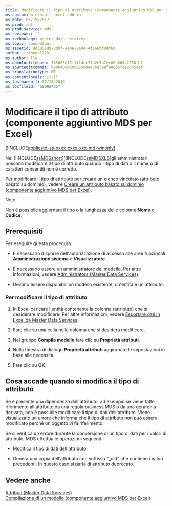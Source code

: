 ```yaml
---
title: Modificare il tipo di attributo (componente aggiuntivo MDS per Excel) | Microsoft Docs
ms.custom: microsoft-excel-add-in
ms.date: 03/15/2017
ms.prod: sql
ms.prod_service: mds
ms.reviewer: ''
ms.technology: master-data-services
ms.topic: conceptual
ms.assetid: 9d3001d9-8d0f-4e4a-8e04-4f666bf0df69
author: lrtoyou1223
ms.author: lle
ms.openlocfilehash: 785d65d17f1f14cc7fb2e7b7ec80b609d2950fb7
ms.sourcegitcommit: b2464064c0566590e486a3aafae6d67ce2645cef
ms.translationtype: MT
ms.contentlocale: it-IT
ms.lasthandoff: 07/15/2019
ms.locfileid: "68092485"
---
```

# <a name="change-the-attribute-type-mds-add-in-for-excel"></a>Modificare il tipo di attributo (componente aggiuntivo MDS per Excel)

[!INCLUDE[appliesto-ss-xxxx-xxxx-xxx-md-winonly](../../includes/appliesto-ss-xxxx-xxxx-xxx-md-winonly.md)]

  Nel [!INCLUDE[ssMDSshort](../../includes/ssmdsshort-md.md)][!INCLUDE[ssMDSXLS](../../includes/ssmdsxls-md.md)]gli amministratori possono modificare il tipo di attributo quando il tipo di dati o il numero di caratteri consentiti non è corretto.  
  
 Per modificare il tipo di attributo per creare un elenco vincolato (attributo basato su dominio), vedere [Creare un attributo basato su dominio &#40;componente aggiuntivo MDS per Excel&#41;](../../master-data-services/microsoft-excel-add-in/create-a-domain-based-attribute-mds-add-in-for-excel.md).  
  
> [!NOTE]  
>  Non è possibile aggiornare il tipo o la lunghezza delle colonne **Nome** o **Codice**.  
  
## <a name="prerequisites"></a>Prerequisiti  
 Per eseguire questa procedura:  
  
-   È necessario disporre dell'autorizzazione di accesso alle aree funzionali **Amministrazione sistema** e **Visualizzatore** .  
  
-   È necessario essere un amministratore del modello. Per altre informazioni, vedere [Administrators &#40;Master Data Services&#41;](../../master-data-services/administrators-master-data-services.md).  
  
-   Devono essere disponibili un modello esistente, un'entità e un attributo.  
  
### <a name="to-change-the-attribute-type"></a>Per modificare il tipo di attributo  
  
1.  In Excel caricare l'entità contenente la colonna (attributo) che si desiderare modificare. Per altre informazioni, vedere [Esportare dati in Excel da Master Data Services](../../master-data-services/microsoft-excel-add-in/export-data-to-excel-from-master-data-services.md).  
  
2.  Fare clic su una cella nella colonna che si desidera modificare.  
  
3.  Nel gruppo **Compila modello** fare clic su **Proprietà attributi**.  
  
4.  Nella finestra di dialogo **Proprietà attributi** aggiornare le impostazioni in base alle necessità.  
  
5.  Fare clic su **OK**.  
  
## <a name="what-happens-when-you-change-the-attribute-type"></a>Cosa accade quando si modifica il tipo di attributo  
 Se è presente una dipendenza dall'attributo, ad esempio se viene fatto riferimento all'attributo da una regola business MDS o da una gerarchia derivata, non è possibile modificare il tipo di dati dell'attributo. Viene visualizzato un errore che informa che il tipo di attributo non può essere modificato perché un oggetto vi fa riferimento.  
  
 Se si verifica un errore durante la conversione di un tipo di dati per i valori di attributo, MDS effettua le operazioni seguenti.  
  
-   Modifica il tipo di dati dell'attributo.  
  
-   Genera una copia dell'attributo con suffisso "_old" che contiene i valori precedenti. In questo caso si parla di attributo deprecato.  
  
## <a name="see-also"></a>Vedere anche  
 [Attributi &#40;Master Data Services&#41;](../../master-data-services/attributes-master-data-services.md)   
 [Compilazione di un modello &#40;componente aggiuntivo MDS per Excel&#41;](../../master-data-services/microsoft-excel-add-in/building-a-model-mds-add-in-for-excel.md)  
  
  
